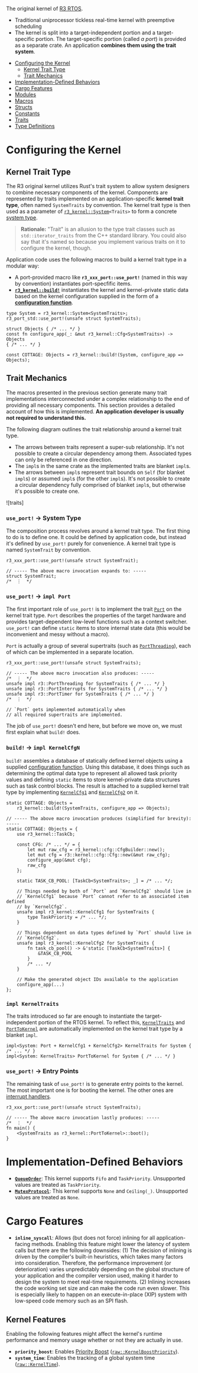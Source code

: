 The original kernel of [R3 RTOS][].

- Traditional uniprocessor tickless real-time kernel with preemptive scheduling
- The kernel is split into a target-independent portion and a target-specific portion. The target-specific portion (called *a port*) is provided as a separate crate. An application **combines them using the trait system**.

[R3 RTOS]: ../r3/index.html

<!-- Display a "some Cargo features are disabled" warning in the documentation so that the user can know some items are missing for that reason. But we don't want this message to be displayed when someone is viewing `lib.md` directly, so the actual message is rendered by CSS. -->
<div class="admonition-follows"></div>
<blockquote class="disabled-feature-warning"><p><span></span><code></code></p></blockquote>

<div class="toc-header"></div>

- [Configuring the Kernel](#configuring-the-kernel)
    - [Kernel Trait Type](#kernel-trait-type)
    - [Trait Mechanics](#trait-mechanics)
- [Implementation-Defined Behaviors](#implementation-defined-behaviors)
- [Cargo Features](#cargo-features)
- [Modules](#modules)  <!-- this section is generated by rustdoc -->
- [Macros](#macros)  <!-- this section is generated by rustdoc -->
- [Structs](#structs)  <!-- this section is generated by rustdoc -->
- [Constants](#constants)  <!-- this section is generated by rustdoc -->
- [Traits](#traits)  <!-- this section is generated by rustdoc -->
- [Type Definitions](#types)  <!-- this section is generated by rustdoc -->

# Configuring the Kernel

## Kernel Trait Type

The R3 original kernel utilizes Rust's trait system to allow system designers to combine necessary components of the kernel. Components are represented by traits implemented on an application-specific **kernel trait type**, often named `SystemTraits` by convention. The kernel trait type is then used as a parameter of [`r3_kernel::System`][]`<Traits>` to form a concrete [system type][].

<div class="admonition-follows"></div>

> **Rationale:** "Trait" is an allusion to the type trait classes such as `std::iterator_traits` from the C++ standard library. You could also say that it's named so because you implement various traits on it to configure the kernel, though.

Application code uses the following macros to build a kernel trait type in a modular way:

 - A port-provided macro like **`r3_xxx_port::use_port!`** (named in this way by convention) instantiates port-specfific items.
 - **[`r3_kernel::build!`][]** instantiates the kernel and kernel-private static data based on the kernel configuration supplied in the form of a **[configuration function][]**.

<!-- FIXME: When <https://github.com/rust-lang/cargo/issues/4242> is resolved,
            the following code block will be doc-testable  -->

```rust,ignore
type System = r3_kernel::System<SystemTraits>;
r3_port_std::use_port!(unsafe struct SystemTraits);

struct Objects { /* ... */ }
const fn configure_app(_: &mut r3_kernel::Cfg<SystemTraits>) -> Objects
{ /* ... */ }

const COTTAGE: Objects = r3_kernel::build!(System, configure_app => Objects);
```

[`r3_kernel::build!`]: crate::build
[`r3_kernel::System`]: crate::System
[system type]: r3#system-type
[configuration function]: r3#static-configuration

## Trait Mechanics

The macros presented in the previous section generate many trait implementations interconnected under a complex relationship to the end of providing all necessary components. This section provides a detailed account of how this is implemented. **An application developer is usually not required to understand this.**

The following diagram outlines the trait relationship around a kernel trait type.

 - The arrows between traits represent a super-sub relationship. It's not possible to create a circular dependency among them. Associated types can only be referenced in one direction.
 - The `impl`s in the same crate as the implemented traits are blanket `impl`s.
 - The arrows between `impl`s represent trait bounds on `Self` (for blanket `impl`s) or assumed `impl`s (for the other `impl`s). It's not possible to create a circular dependency fully comprised of blanket `impl`s, but otherwise it's possible to create one.

<span class="center">![traits]</span>

### `use_port!` → System Type

The composition process revolves around a kernel trait type. The first thing to do is to define one. It could be defined by application code, but instead it's defined by `use_port!` purely for convenience. A kernel trait type is named `SystemTrait` by convention.

```rust,ignore
r3_xxx_port::use_port!(unsafe struct SystemTrait);

// ----- The above macro invocation expands to: -----
struct SystemTrait;
/*  ⋮  */
```

### `use_port!` → `impl Port`

The first important role of `use_port!` is to implement the trait [`Port`] on the kernel trait type. `Port` describes the properties of the target hardware and provides target-dependent low-level functions such as a context switcher. `use_port!` can define `static` items to store internal state data (this would be inconvenient and messy without a macro).

`Port` is actually a group of several supertraits (such as [`PortThreading`]), each of which can be implemented in a separate location.

```rust,ignore
r3_xxx_port::use_port!(unsafe struct SystemTraits);

// ----- The above macro invocation also produces: -----
/*  ⋮  */
unsafe impl r3::PortThreading for SystemTraits { /* ... */ }
unsafe impl r3::PortInterrupts for SystemTraits { /* ... */ }
unsafe impl r3::PortTimer for SystemTraits { /* ... */ }
/*  ⋮  */

// `Port` gets implemented automatically when
// all required supertraits are implemented.
```

The job of `use_port!` doesn't end here, but before we move on, we must first explain what `build!` does.

[`Port`]: crate::Port
[`PortThreading`]: crate::PortThreading

### `build!` → `impl KernelCfgN`

`build!` assembles a database of statically defined kernel objects using a supplied [configuration function][]. Using this database, it does things such as determining the optimal data type to represent all allowed task priority values and defining `static` items to store kernel-private data structures such as task control blocks. The result is attached to a supplied kernel trait type by implementing [`KernelCfg1`] and [`KernelCfg2`] on it.

```rust,ignore
static COTTAGE: Objects =
    r3_kernel::build!(SystemTraits, configure_app => Objects);

// ----- The above macro invocation produces (simplified for brevity): -----
static COTTAGE: Objects = {
    use r3_kernel::TaskCb;

    const CFG: /* ... */ = {
        let mut raw_cfg = r3_kernel::cfg::CfgBuilder::new();
        let mut cfg = r3::kernel::cfg::Cfg::new(&mut raw_cfg);
        configure_app(&mut cfg);
        raw_cfg
    };

    static TASK_CB_POOL: [TaskCb<SystemTraits>; _] = /* ... */;

    // Things needed by both of `Port` and `KernelCfg2` should live in
    // `KernelCfg1` because `Port` cannot refer to an associated item defined
    // by `KernelCfg2`.
    unsafe impl r3_kernel::KernelCfg1 for SystemTraits {
        type TaskPriority = /* ... */;
    }

    // Things dependent on data types defined by `Port` should live in
    // `KernelCfg2`.
    unsafe impl r3_kernel::KernelCfg2 for SystemTraits {
        fn task_cb_pool() -> &'static [TaskCb<SystemTraits>] {
            &TASK_CB_POOL
        }
        /* ... */
    }

    // Make the generated object IDs available to the application
    configure_app(...)
};
```

[configuration function]: r3#static-configuration
[`KernelCfg1`]: crate::KernelCfg1
[`KernelCfg2`]: crate::KernelCfg2

### `impl KernelTraits`

The traits introduced so far are enough to instantiate the target-independent portion of the RTOS kernel. To reflect this, [`KernelTraits`] and [`PortToKernel`] are automatically implemented on the kernel trait type by a blanket `impl`.

```rust,ignore
impl<System: Port + KernelCfg1 + KernelCfg2> KernelTraits for System { /* ... */ }
impl<System: KernelTraits> PortToKernel for System { /* ... */ }
```

[`KernelTraits`]: crate::KernelTraits
[`PortToKernel`]: crate::PortToKernel

### `use_port!` → Entry Points

The remaining task of `use_port!` is to generate entry points to the kernel. The most important one is for booting the kernel. The other ones are [interrupt handlers].

```rust,ignore
r3_xxx_port::use_port!(unsafe struct SystemTraits);

// ----- The above macro invocation lastly produces: -----
/*  ⋮  */
fn main() {
    <SystemTraits as r3_kernel::PortToKernel>::boot();
}
```

[interrupt handlers]: r3#interrupt-handling-framework

# Implementation-Defined Behaviors

- **[`QueueOrder`]**: This kernel supports `Fifo` and `TaskPriority`. Unsupported values are treated as `TaskPriority`.
- **[`MutexProtocol`]**: This kernel supports `None` and `Ceiling(_)`. Unsupported values are treated as `None`.

[`QueueOrder`]: r3::kernel::QueueOrder
[`MutexProtocol`]: r3::kernel::MutexProtocol

# Cargo Features

- **`inline_syscall`**: Allows (but does not force) inlining for all application-facing methods. Enabling this feature might lower the latency of system calls but there are the following downsides: (1) The decision of inlining is driven by the compiler's built-in heuristics, which takes many factors into consideration. Therefore, the performance improvement (or deterioration) varies unpredictably depending on the global structure of your application and the compiler version used, making it harder to design the system to meet real-time requirements. (2) Inlining increases the code working set size and can make the code run even slower. This is especially likely to happen on an execute-in-place (XIP) system with low-speed code memory such as an SPI flash.

## Kernel Features

Enabling the following features might affect the kernel's runtime performance and memory usage whether or not they are actually in use.

- **`priority_boost`**: Enables [Priority Boost][] ([`raw::KernelBoostPriority`][]).
- **`system_time`**: Enables the tracking of a global system time ([`raw::KernelTime`][]).

[Priority Boost]: r3::kernel::Kernel::boost_priority
[`raw::KernelBoostPriority`]: r3::kernel::raw::KernelBoostPriority
[`raw::KernelTime`]: r3::kernel::raw::KernelTime

